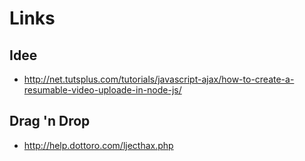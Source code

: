 

# Links 

## Idee
- http://net.tutsplus.com/tutorials/javascript-ajax/how-to-create-a-resumable-video-uploade-in-node-js/

## Drag 'n Drop
- http://help.dottoro.com/ljecthax.php
